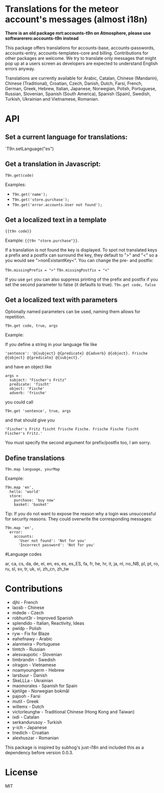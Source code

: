 # Translations for the meteor account's messages (almost i18n)

**There is an old package mrt:accounts-t9n on Atmosphere, please use softwarerero:accounts-t9n instead**

This package offers translations for accounts-base, accounts-passwords, accounts-entry, accounts-templates-core and billing. Contributions for other packages are welcome. We try to translate only messages that might pop up at a users screen as developers are expected to understand English errors anyway.

Translations are currently available for Arabic, Catalan, Chinese (Mandarin), Chinese (Traditional), Croatian, Czech, Danish, Dutch, Farsi, French, German, Greek, Hebrew, Italian, Japanese, Norwegian, Polish, Portuguese, Russian, Slovenian, Spanish (South America), Spanish (Spain), Swedish, Turkish, Ukrainian and Vietnamese, Romanian.

# API

##  Set a current language for translations: 
`T9n.setLanguage("es")


## Get a translation in Javascript:

`T9n.get(code)`

Examples:
* `T9n.get('name');`
* `T9n.get('store.purchase');`
* `T9n.get('error.accounts.User not found');`

## Get a localized text in a template

`{{t9n code}}`

Example: `{{t9n "store.purchase"}}`.

If a translation is not found the key is displayed. To spot not translated keys a prefix and a postfix can surround the key, they default to ">" and "<" so a you would see ">nonExistantKey<". You can change the pre- and postfix: 

`T9n.missingPrefix = ">"`
`T9n.missingPostfix = "<"`

If you use `get` you can also suppress printing of the prefix and postfix if you set the second parameter to false (it defaults to true).
`T9n.get code, false`

## Get a localized text with parameters

Optionally named parameters can be used, naming them allows for repetition.

`T9n.get code, true, args `

Example: 
  
  If you define a string in your language file like
  
    'sentence': '@{subject} @{predicate} @{adverb} @{object}. Frische @{object} @{predicate} @{subject}.'

  and have an object like
  
    args = 
      subject: "Fischer's Fritz"
      predicate: 'fischt'
      object: 'Fische'
      adverb: 'frische'
      
  you could call
  
    T9n.get 'sentence', true, args
    
  and that should give you
  
    'Fischer's Fritz fischt frische Fische. Frische Fische fischt Fischer's Fritz.'

  You must specify the second argument for prefix/postfix too, I am sorry.
  

## Define translations

`T9n.map language, yourMap`

Example:

    T9n.map 'en',
      hello: 'world'
      store:
        purchase: 'buy now'
        basket: 'basket'
        
Tip: If you do not want to expose the reason why a login was unsuccessful for security reasons. They could overwrite the corresponding messages:

    T9n.map 'en',
      error:
        accounts:
          'User not found': 'Not for you'
          'Incorrect password': 'Not for you'

#Language codes

ar, ca, cs, da, de, el, en, es, es, es_ES, fa, fr, he, hr, it, ja, nl, no_NB, pl, pt, ro, ru, sl, sv, tr, uk, vi, zh_cn, zh_tw

# Contributions
* djhi - French
* laosb - Chinese
* mdede - Czech
* robhunt3r - Improved Spanish
* splendido - Italian, Reactivity, Ideas
* pwldp - Polish
* ryw - Fix for Blaze
* eahefnawy - Arabic
* alanmeira - Portuguese
* timtch - Russian
* alesvaupotic - Slovenian
* timbrandin - Swedish
* olragon - Vietnamese
* noamyoungerm - Hebrew
* larsbuur - Danish
* SkeLLLa - Ukrainian
* maomorales - Spanish for Spain
* kjetilge - Norwegian bokmål
* pajooh - Farsi
* mutil - Greek
* willemx - Dutch
* victorleungtw - Traditional Chinese (Hong Kong and Taiwan)
* ixdi - Catalan
* serkandurusoy - Turkish
* y-ich - Japanese
* tnedich - Croatian
* alexhuszar - Romanian

This package is inspired by subhog's just-i18n and included this as a dependency before version 0.0.3.

# License

MIT
